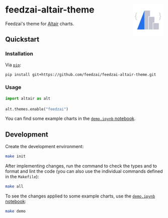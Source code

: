 # feedzai-altair-theme <img align="right" src="assets/logo.svg" height="100"></img>

Feedzai's theme for [Altair](https://github.com/altair-viz/altair) charts.

## Quickstart

### Installation

Via [`pip`](https://github.com/pypa/pip):

```bash
pip install git+https://github.com/feedzai/feedzai-altair-theme.git
```

### Usage

```python
import altair as alt

alt.themes.enable("feedzai")
```

You can find some example charts in the [`demo.ipynb` notebook](demo.ipynb).

## Development

Create the development environment:

```bash
make init
```

After implementing changes, run the command to check the types and to format and lint the code (you can also use the individual commands defined in the `Makefile`):

```bash
make all
```

To see the changes applied to some example charts, use the [`demo.ipynb` notebook](demo.ipynb):

```bash
make demo
```

